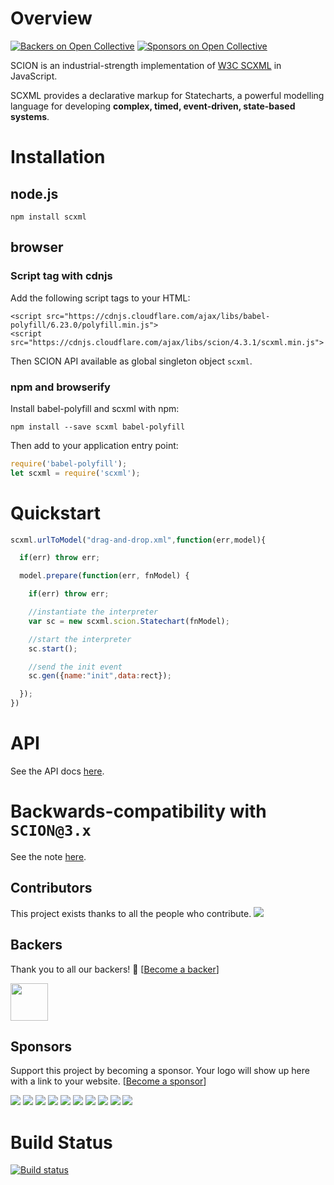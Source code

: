 # Overview
[![Backers on Open Collective](https://opencollective.com/scion/backers/badge.svg)](#backers)
 [![Sponsors on Open Collective](https://opencollective.com/scion/sponsors/badge.svg)](#sponsors) 

SCION is an industrial-strength implementation of [W3C SCXML](http://www.w3.org/TR/scxml/) in JavaScript. 

SCXML provides a declarative markup for Statecharts, a powerful modelling language for developing **complex, timed, event-driven, state-based systems**. 

# Installation

## node.js

`npm install scxml`

## browser

### Script tag with cdnjs

Add the following script tags to your HTML:

```
<script src="https://cdnjs.cloudflare.com/ajax/libs/babel-polyfill/6.23.0/polyfill.min.js">
<script src="https://cdnjs.cloudflare.com/ajax/libs/scion/4.3.1/scxml.min.js">
```

Then SCION API available as global singleton object `scxml`.

### npm and browserify

Install babel-polyfill and scxml with npm:

`npm install --save scxml babel-polyfill`

Then add to your application entry point:

```js
require('babel-polyfill');
let scxml = require('scxml');
```

# Quickstart

```javascript
scxml.urlToModel("drag-and-drop.xml",function(err,model){

  if(err) throw err;

  model.prepare(function(err, fnModel) {

    if(err) throw err;

    //instantiate the interpreter
    var sc = new scxml.scion.Statechart(fnModel);

    //start the interpreter
    sc.start();

    //send the init event
    sc.gen({name:"init",data:rect});

  });
})
```

# API

See the API docs [here](http://jbeard4.github.io/SCION/modules/_workspace_scion_scxml_platform_projects_scion_tsd_index_d_.html).

# Backwards-compatibility with `SCION@3.x`

See the note [here](https://github.com/jbeard4/SCION-CORE#backwards-compatibility-semantics).

## Contributors

This project exists thanks to all the people who contribute. 
<a href="graphs/contributors"><img src="https://opencollective.com/SCION/contributors.svg?width=890&button=false" /></a>


## Backers

Thank you to all our backers! 🙏 [[Become a backer](https://opencollective.com/SCION#backer)]

<a href="https://opencollective.com/juan-carlos-madrid-abad#" target="_blank"><img width="60" src="https://opencollective.com/static/images/avatar-01.svg?width=890"></a>

## Sponsors

Support this project by becoming a sponsor. Your logo will show up here with a link to your website. [[Become a sponsor](https://opencollective.com/SCION#sponsor)]

<a href="https://opencollective.com/SCION/sponsor/0/website" target="_blank"><img src="https://opencollective.com/SCION/sponsor/0/avatar.svg"></a>
<a href="https://opencollective.com/SCION/sponsor/1/website" target="_blank"><img src="https://opencollective.com/SCION/sponsor/1/avatar.svg"></a>
<a href="https://opencollective.com/SCION/sponsor/2/website" target="_blank"><img src="https://opencollective.com/SCION/sponsor/2/avatar.svg"></a>
<a href="https://opencollective.com/SCION/sponsor/3/website" target="_blank"><img src="https://opencollective.com/SCION/sponsor/3/avatar.svg"></a>
<a href="https://opencollective.com/SCION/sponsor/4/website" target="_blank"><img src="https://opencollective.com/SCION/sponsor/4/avatar.svg"></a>
<a href="https://opencollective.com/SCION/sponsor/5/website" target="_blank"><img src="https://opencollective.com/SCION/sponsor/5/avatar.svg"></a>
<a href="https://opencollective.com/SCION/sponsor/6/website" target="_blank"><img src="https://opencollective.com/SCION/sponsor/6/avatar.svg"></a>
<a href="https://opencollective.com/SCION/sponsor/7/website" target="_blank"><img src="https://opencollective.com/SCION/sponsor/7/avatar.svg"></a>
<a href="https://opencollective.com/SCION/sponsor/8/website" target="_blank"><img src="https://opencollective.com/SCION/sponsor/8/avatar.svg"></a>
<a href="https://opencollective.com/SCION/sponsor/9/website" target="_blank"><img src="https://opencollective.com/SCION/sponsor/9/avatar.svg"></a>

# Build Status

[![Build status](https://travis-ci.org/jbeard4/SCION.svg)](https://travis-ci.org/jbeard4/SCION)

